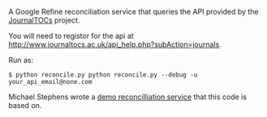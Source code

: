 A Google Refine reconciliation service that queries the API provided by the [JournalTOCs](http://www.journaltocs.ac.uk/api_help.php?subAction=journals) project.

You will need to registor for the api at http://www.journaltocs.ac.uk/api_help.php?subAction=journals.

Run as:
~~~~
$ python reconcile.py python reconcile.py --debug -u your_api_email@none.com
~~~~

Michael Stephens wrote a [demo reconcilliation service](https://github.com/mikejs/reconcile-demo) that this code is based on.
